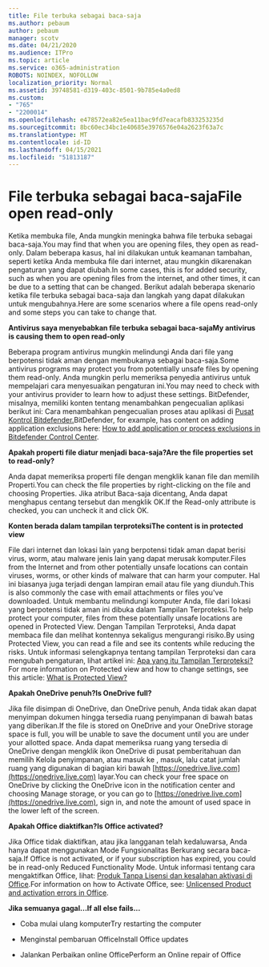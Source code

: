 ```yaml
---
title: File terbuka sebagai baca-saja
ms.author: pebaum
author: pebaum
manager: scotv
ms.date: 04/21/2020
ms.audience: ITPro
ms.topic: article
ms.service: o365-administration
ROBOTS: NOINDEX, NOFOLLOW
localization_priority: Normal
ms.assetid: 39748581-d319-403c-8501-9b785e4a0ed8
ms.custom:
- "765"
- "2200014"
ms.openlocfilehash: e478572ea82e5ea11bac9fd7eacafb833253235d
ms.sourcegitcommit: 8bc60ec34bc1e40685e3976576e04a2623f63a7c
ms.translationtype: MT
ms.contentlocale: id-ID
ms.lasthandoff: 04/15/2021
ms.locfileid: "51813187"
---
```

# <a name="file-open-read-only"></a><span data-ttu-id="6926f-102">File terbuka sebagai baca-saja</span><span class="sxs-lookup"><span data-stu-id="6926f-102">File open read-only</span></span>

<span data-ttu-id="6926f-103">Ketika membuka file, Anda mungkin meningka bahwa file terbuka sebagai baca-saja.</span><span class="sxs-lookup"><span data-stu-id="6926f-103">You may find that when you are opening files, they open as read-only.</span></span> <span data-ttu-id="6926f-104">Dalam beberapa kasus, hal ini dilakukan untuk keamanan tambahan, seperti ketika Anda membuka file dari internet, atau mungkin dikarenakan pengaturan yang dapat diubah.</span><span class="sxs-lookup"><span data-stu-id="6926f-104">In some cases, this is for added security, such as when you are opening files from the internet, and other times, it can be due to a setting that can be changed.</span></span> <span data-ttu-id="6926f-105">Berikut adalah beberapa skenario ketika file terbuka sebagai baca-saja dan langkah yang dapat dilakukan untuk mengubahnya.</span><span class="sxs-lookup"><span data-stu-id="6926f-105">Here are some scenarios where a file opens read-only and some steps you can take to change that.</span></span>
  
 <span data-ttu-id="6926f-106">**Antivirus saya menyebabkan file terbuka sebagai baca-saja**</span><span class="sxs-lookup"><span data-stu-id="6926f-106">**My antivirus is causing them to open read-only**</span></span>
  
<span data-ttu-id="6926f-107">Beberapa program antivirus mungkin melindungi Anda dari file yang berpotensi tidak aman dengan membukanya sebagai baca-saja.</span><span class="sxs-lookup"><span data-stu-id="6926f-107">Some antivirus programs may protect you from potentially unsafe files by opening them read-only.</span></span> <span data-ttu-id="6926f-108">Anda mungkin perlu memeriksa penyedia antivirus untuk mempelajari cara menyesuaikan pengaturan ini.</span><span class="sxs-lookup"><span data-stu-id="6926f-108">You may need to check with your antivirus provider to learn how to adjust these settings.</span></span> <span data-ttu-id="6926f-109">BitDefender, misalnya, memiliki konten tentang menambahkan pengecualian aplikasi berikut ini: Cara menambahkan pengecualian proses atau aplikasi di [Pusat Kontrol Bitdefender.](https://aka.ms/AA6098i)</span><span class="sxs-lookup"><span data-stu-id="6926f-109">BitDefender, for example, has content on adding application exclusions here: [How to add application or process exclusions in Bitdefender Control Center](https://aka.ms/AA6098i).</span></span>
  
 <span data-ttu-id="6926f-110">**Apakah properti file diatur menjadi baca-saja?**</span><span class="sxs-lookup"><span data-stu-id="6926f-110">**Are the file properties set to read-only?**</span></span>
  
<span data-ttu-id="6926f-111">Anda dapat memeriksa properti file dengan mengklik kanan file dan memilih Properti.</span><span class="sxs-lookup"><span data-stu-id="6926f-111">You can check the file properties by right-clicking on the file and choosing Properties.</span></span> <span data-ttu-id="6926f-112">Jika atribut Baca-saja dicentang, Anda dapat menghapus centang tersebut dan mengklik OK.</span><span class="sxs-lookup"><span data-stu-id="6926f-112">If the Read-only attribute is checked, you can uncheck it and click OK.</span></span>
  
 <span data-ttu-id="6926f-113">**Konten berada dalam tampilan terproteksi**</span><span class="sxs-lookup"><span data-stu-id="6926f-113">**The content is in protected view**</span></span>
  
<span data-ttu-id="6926f-114">File dari internet dan lokasi lain yang berpotensi tidak aman dapat berisi virus, worm, atau malware jenis lain yang dapat merusak komputer.</span><span class="sxs-lookup"><span data-stu-id="6926f-114">Files from the Internet and from other potentially unsafe locations can contain viruses, worms, or other kinds of malware that can harm your computer.</span></span> <span data-ttu-id="6926f-115">Hal ini biasanya juga terjadi dengan lampiran email atau file yang diunduh.</span><span class="sxs-lookup"><span data-stu-id="6926f-115">This is also commonly the case with email attachments or files you've downloaded.</span></span> <span data-ttu-id="6926f-116">Untuk membantu melindungi komputer Anda, file dari lokasi yang berpotensi tidak aman ini dibuka dalam Tampilan Terproteksi.</span><span class="sxs-lookup"><span data-stu-id="6926f-116">To help protect your computer, files from these potentially unsafe locations are opened in Protected View.</span></span> <span data-ttu-id="6926f-117">Dengan Tampilan Terproteksi, Anda dapat membaca file dan melihat kontennya sekaligus mengurangi risiko.</span><span class="sxs-lookup"><span data-stu-id="6926f-117">By using Protected View, you can read a file and see its contents while reducing the risks.</span></span> <span data-ttu-id="6926f-118">Untuk informasi selengkapnya tentang tampilan Terproteksi dan cara mengubah pengaturan, lihat artikel ini: [Apa yang itu Tampilan Terproteksi?](https://support.office.com/article/d6f09ac7-e6b9-4495-8e43-2bbcdbcb6653)</span><span class="sxs-lookup"><span data-stu-id="6926f-118">For more information on Protected view and how to change settings, see this article: [What is Protected View?](https://support.office.com/article/d6f09ac7-e6b9-4495-8e43-2bbcdbcb6653)</span></span>
  
 <span data-ttu-id="6926f-119">**Apakah OneDrive penuh?**</span><span class="sxs-lookup"><span data-stu-id="6926f-119">**Is OneDrive full?**</span></span>
  
<span data-ttu-id="6926f-120">Jika file disimpan di OneDrive, dan OneDrive penuh, Anda tidak akan dapat menyimpan dokumen hingga tersedia ruang penyimpanan di bawah batas yang diberikan.</span><span class="sxs-lookup"><span data-stu-id="6926f-120">If the file is stored on OneDrive and your OneDrive storage space is full, you will be unable to save the document until you are under your allotted space.</span></span> <span data-ttu-id="6926f-121">Anda dapat memeriksa ruang yang tersedia di OneDrive dengan mengklik ikon OneDrive di pusat pemberitahuan dan memilih Kelola penyimpanan, atau masuk ke , masuk, lalu catat jumlah ruang yang digunakan di bagian kiri bawah [https://onedrive.live.com](https://onedrive.live.com) layar.</span><span class="sxs-lookup"><span data-stu-id="6926f-121">You can check your free space on OneDrive by clicking the OneDrive icon in the notification center and choosing Manage storage, or you can go to [https://onedrive.live.com](https://onedrive.live.com), sign in, and note the amount of used space in the lower left of the screen.</span></span>
  
 <span data-ttu-id="6926f-122">**Apakah Office diaktifkan?**</span><span class="sxs-lookup"><span data-stu-id="6926f-122">**Is Office activated?**</span></span>
  
<span data-ttu-id="6926f-123">Jika Office tidak diaktifkan, atau jika langganan telah kedaluwarsa, Anda hanya dapat menggunakan Mode Fungsionalitas Berkurang secara baca-saja.</span><span class="sxs-lookup"><span data-stu-id="6926f-123">If Office is not activated, or if your subscription has expired, you could be in read-only Reduced Functionality Mode.</span></span> <span data-ttu-id="6926f-124">Untuk informasi tentang cara mengaktifkan Office, lihat: [Produk Tanpa Lisensi dan kesalahan aktivasi di Office](https://support.office.com/article/0d23d3c0-c19c-4b2f-9845-5344fedc4380).</span><span class="sxs-lookup"><span data-stu-id="6926f-124">For information on how to Activate Office, see: [Unlicensed Product and activation errors in Office](https://support.office.com/article/0d23d3c0-c19c-4b2f-9845-5344fedc4380).</span></span>
  
 <span data-ttu-id="6926f-125">**Jika semuanya gagal...**</span><span class="sxs-lookup"><span data-stu-id="6926f-125">**If all else fails...**</span></span>
  
- <span data-ttu-id="6926f-126">Coba mulai ulang komputer</span><span class="sxs-lookup"><span data-stu-id="6926f-126">Try restarting the computer</span></span>
    
- <span data-ttu-id="6926f-127">Menginstal pembaruan Office</span><span class="sxs-lookup"><span data-stu-id="6926f-127">Install Office updates</span></span>
    
- <span data-ttu-id="6926f-128">Jalankan Perbaikan online Office</span><span class="sxs-lookup"><span data-stu-id="6926f-128">Perform an Online repair of Office</span></span>
    

